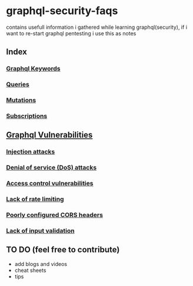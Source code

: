 # graphql-security-faqs
contains usefull information i gathered while learning graphql(security), if i want to re-start graphql pentesting i use this as notes

## Index

### [Graphql Keywords](keywords.md)
### [Queries](queries.md)
### [Mutations](mutations.md)
### [Subscriptions](subscriptions.md)

## [Graphql Vulnerabilities](vulnerabilites.md)
  ### [Injection attacks](injections.md)
  ### [Denial of service (DoS) attacks](dos.md)
  ### [Access control vulnerabilities](access-control.md)
  ### [Lack of rate limiting](rate-limit.md)
  ### [Poorly configured CORS headers](cors.md)  
  ### [Lack of input validation](input-validation.md)

## TO DO (feel free to contribute)

+ add blogs and videos
+ cheat sheets
+ tips
